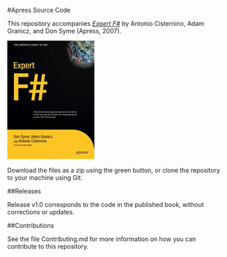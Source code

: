 #Apress Source Code

This repository accompanies [*Expert F#*](http://www.apress.com/9781590598504) by Antonio Cisternino, Adam Granicz, and Don Syme (Apress, 2007).

![Cover image](9781590598504.jpg)

Download the files as a zip using the green button, or clone the repository to your machine using Git.

##Releases

Release v1.0 corresponds to the code in the published book, without corrections or updates.

##Contributions

See the file Contributing.md for more information on how you can contribute to this repository.

